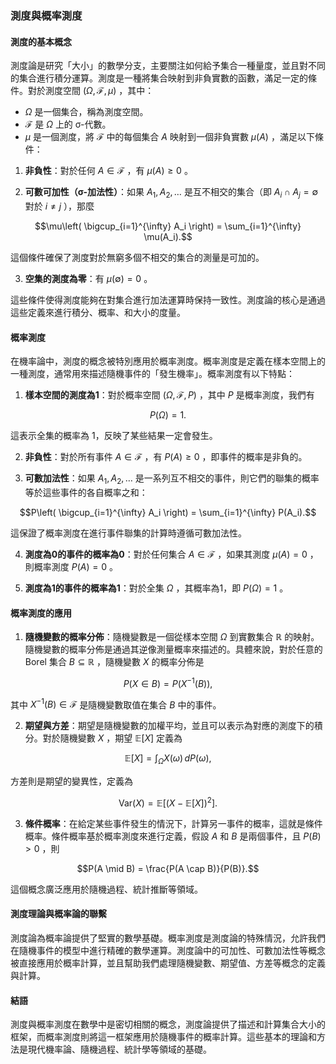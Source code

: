 ### 測度與概率測度

#### 測度的基本概念

測度論是研究「大小」的數學分支，主要關注如何給予集合一種量度，並且對不同的集合進行積分運算。測度是一種將集合映射到非負實數的函數，滿足一定的條件。對於測度空間  $`(\Omega, \mathcal{F}, \mu)`$ ，其中：

-  $`\Omega`$  是一個集合，稱為測度空間。
-  $`\mathcal{F}`$  是  $`\Omega`$  上的 σ-代數。
-  $`\mu`$  是一個測度，將  $`\mathcal{F}`$  中的每個集合  $`A`$  映射到一個非負實數  $`\mu(A)`$ ，滿足以下條件：

1. **非負性**：對於任何  $`A \in \mathcal{F}`$ ，有  $`\mu(A) \geq 0`$ 。

2. **可數可加性（σ-加法性）**：如果  $`A_1, A_2, \dots`$  是互不相交的集合（即  $`A_i \cap A_j = \emptyset`$  對於  $`i \neq j`$ ），那麼
   
```math
\mu\left( \bigcup_{i=1}^{\infty} A_i \right) = \sum_{i=1}^{\infty} \mu(A_i).
```

   這個條件確保了測度對於無窮多個不相交的集合的測量是可加的。

3. **空集的測度為零**：有  $`\mu(\emptyset) = 0`$ 。

這些條件使得測度能夠在對集合進行加法運算時保持一致性。測度論的核心是通過這些定義來進行積分、概率、和大小的度量。

#### 概率測度

在機率論中，測度的概念被特別應用於概率測度。概率測度是定義在樣本空間上的一種測度，通常用來描述隨機事件的「發生機率」。概率測度有以下特點：

1. **樣本空間的測度為1**：對於概率空間  $`(\Omega, \mathcal{F}, P)`$ ，其中  $`P`$  是概率測度，我們有
   
```math
P(\Omega) = 1.
```

   這表示全集的概率為 1，反映了某些結果一定會發生。

2. **非負性**：對於所有事件  $`A \in \mathcal{F}`$ ，有  $`P(A) \geq 0`$ ，即事件的概率是非負的。

3. **可數加法性**：如果  $`A_1, A_2, \dots`$  是一系列互不相交的事件，則它們的聯集的概率等於這些事件的各自概率之和：
   
```math
P\left( \bigcup_{i=1}^{\infty} A_i \right) = \sum_{i=1}^{\infty} P(A_i).
```

   這保證了概率測度在進行事件聯集的計算時遵循可數加法性。

4. **測度為0的事件的概率為0**：對於任何集合  $`A \in \mathcal{F}`$ ，如果其測度  $`\mu(A) = 0`$ ，則概率測度  $`P(A) = 0`$ 。

5. **測度為1的事件的概率為1**：對於全集  $`\Omega`$ ，其概率為1，即  $`P(\Omega) = 1`$ 。

#### 概率測度的應用

1. **隨機變數的概率分佈**：隨機變數是一個從樣本空間  $`\Omega`$  到實數集合  $`\mathbb{R}`$  的映射。隨機變數的概率分佈是通過其逆像測量概率來描述的。具體來說，對於任意的 Borel 集合  $`B \subseteq \mathbb{R}`$ ，隨機變數  $`X`$  的概率分佈是
   
```math
P(X \in B) = P(X^{-1}(B)),
```

   其中  $`X^{-1}(B) \in \mathcal{F}`$  是隨機變數取值在集合  $`B`$  中的事件。

2. **期望與方差**：期望是隨機變數的加權平均，並且可以表示為對應的測度下的積分。對於隨機變數  $`X`$ ，期望  $`\mathbb{E}[X]`$  定義為
   
```math
\mathbb{E}[X] = \int_\Omega X(\omega) \, dP(\omega),
```

   方差則是期望的變異性，定義為
   
```math
\text{Var}(X) = \mathbb{E}[(X - \mathbb{E}[X])^2].
```


3. **條件概率**：在給定某些事件發生的情況下，計算另一事件的概率，這就是條件概率。條件概率基於概率測度來進行定義，假設  $`A`$  和  $`B`$  是兩個事件，且  $`P(B) > 0`$ ，則
   
```math
P(A \mid B) = \frac{P(A \cap B)}{P(B)}.
```

   這個概念廣泛應用於隨機過程、統計推斷等領域。

#### 測度理論與概率論的聯繫

測度論為概率論提供了堅實的數學基礎。概率測度是測度論的特殊情況，允許我們在隨機事件的模型中進行精確的數學運算。測度論中的可加性、可數加法性等概念被直接應用於概率計算，並且幫助我們處理隨機變數、期望值、方差等概念的定義與計算。

#### 結語

測度與概率測度在數學中是密切相關的概念，測度論提供了描述和計算集合大小的框架，而概率測度則將這一框架應用於隨機事件的概率計算。這些基本的理論和方法是現代機率論、隨機過程、統計學等領域的基礎。
